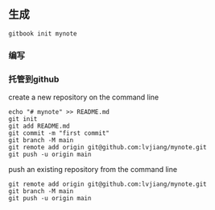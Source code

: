## 生成

```
gitbook init mynote
```





### 编写



### 托管到github

create a new repository on the command line

```
echo "# mynote" >> README.md
git init
git add README.md
git commit -m "first commit"
git branch -M main
git remote add origin git@github.com:lvjiang/mynote.git
git push -u origin main
```

push an existing repository from the command line

```
git remote add origin git@github.com:lvjiang/mynote.git
git branch -M main
git push -u origin main
```

